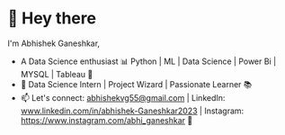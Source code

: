 # 👋 Hey there

I'm Abhishek Ganeshkar,
- A Data Science enthusiast 📊 Python | ML | Data Science | Power Bi | MYSQL | Tableau 🚀
- 💼 Data Science Intern | Project Wizard | Passionate Learner 📚
- 📫 Let's connect: abhishekvg55@gmail.com | LinkedIn: www.linkedin.com/in/abhishek-Ganeshkar2023 | Instagram: https://www.instagram.com/abhi_ganeshkar  🤝
